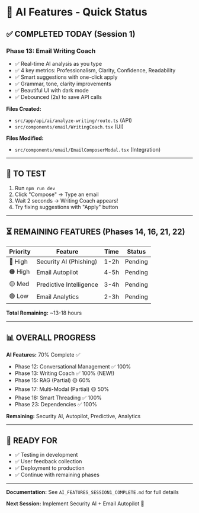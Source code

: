 # 🚀 AI Features - Quick Status

## ✅ **COMPLETED TODAY** (Session 1)

### Phase 13: Email Writing Coach

- ✅ Real-time AI analysis as you type
- ✅ 4 key metrics: Professionalism, Clarity, Confidence, Readability
- ✅ Smart suggestions with one-click apply
- ✅ Grammar, tone, clarity improvements
- ✅ Beautiful UI with dark mode
- ✅ Debounced (2s) to save API calls

**Files Created:**

- `src/app/api/ai/analyze-writing/route.ts` (API)
- `src/components/email/WritingCoach.tsx` (UI)

**Files Modified:**

- `src/components/email/EmailComposerModal.tsx` (Integration)

---

## 🎯 **TO TEST**

1. Run `npm run dev`
2. Click "Compose" → Type an email
3. Wait 2 seconds → Writing Coach appears!
4. Try fixing suggestions with "Apply" button

---

## ⏳ **REMAINING FEATURES** (Phases 14, 16, 21, 22)

| Priority | Feature                 | Time | Status  |
| -------- | ----------------------- | ---- | ------- |
| 🔴 High  | Security AI (Phishing)  | 1-2h | Pending |
| 🟠 High  | Email Autopilot         | 4-5h | Pending |
| 🟡 Med   | Predictive Intelligence | 3-4h | Pending |
| 🟢 Low   | Email Analytics         | 2-3h | Pending |

**Total Remaining:** ~13-18 hours

---

## 📊 **OVERALL PROGRESS**

**AI Features:** 70% Complete ✅

- Phase 12: Conversational Management ✅ 100%
- Phase 13: Writing Coach ✅ 100% (NEW!)
- Phase 15: RAG (Partial) 🟡 60%
- Phase 17: Multi-Modal (Partial) 🟡 50%
- Phase 18: Smart Threading ✅ 100%
- Phase 23: Dependencies ✅ 100%

**Remaining:** Security AI, Autopilot, Predictive, Analytics

---

## 🎉 **READY FOR**

- ✅ Testing in development
- ✅ User feedback collection
- ✅ Deployment to production
- ✅ Continue with remaining phases

---

**Documentation:** See `AI_FEATURES_SESSION1_COMPLETE.md` for full details

**Next Session:** Implement Security AI + Email Autopilot 🚀
